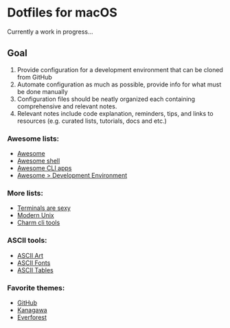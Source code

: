 # Dotfiles for macOS
Currently a work in progress...

## Goal
1. Provide configuration for a development environment that can be cloned from GitHub
2. Automate configuration as much as possible, provide info for what must be done manually
3. Configuration files should be neatly organized each containing comprehensive and relevant notes.
4. Relevant notes include code explanation, reminders, tips, and links to resources (e.g. curated lists, tutorials, docs and etc.)

### Awesome lists:
- [Awesome](https://github.com/sindresorhus/awesome)
- [Awesome shell](https://github.com/alebcay/awesome-shell)
- [Awesome CLI apps](https://github.com/agarrharr/awesome-cli-apps)
- [Awesome > Development Environment](https://github.com/sindresorhus/awesome#development-environment)

### More lists:
- [Terminals are sexy](https://github.com/k4m4/terminals-are-sexy)
- [Modern Unix](https://github.com/ibraheemdev/modern-unix)
- [Charm cli tools](https://charm.sh/)

### ASCII tools:
- [ASCII Art](https://www.asciiart.eu/)
- [ASCII Fonts](https://patorjk.com/software/taag)
- [ASCII Tables](https://github.com/ozh/ascii-tables)

### Favorite themes:
- [GitHub](https://github.com/projekt0n/github-nvim-theme)
- [Kanagawa](https://github.com/rebelot/kanagawa.nvim)
- [Everforest](https://github.com/sainnhe/everforest)

